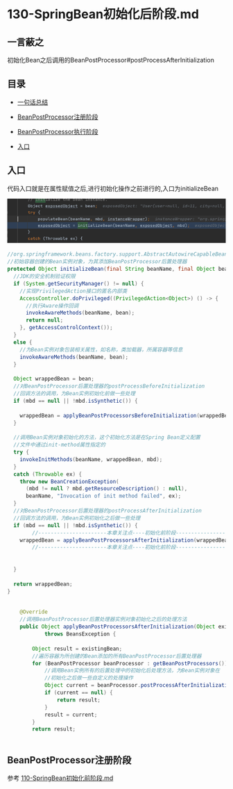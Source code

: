 # 130-SpringBean初始化后阶段.md

## 一言蔽之

初始化Bean之后调用的BeanPostProcessor#postProcessAfterInitialization

## 目录

- [一句话总结](#一句话总结)

- [BeanPostProcessor注册阶段](#BeanPostProcessor注册阶段)

- [BeanPostProcessor执行阶段](#BeanPostProcessor执行阶段)

- [入口](#入口)

## 入口

代码入口就是在属性赋值之后,进行初始化操作之前进行的,入口为initializeBean

![image-20201126000429923](../../assets/image-20201126000429923.png)

```java
//org.springframework.beans.factory.support.AbstractAutowireCapableBeanFactory#initializeBean
//初始容器创建的Bean实例对象，为其添加BeanPostProcessor后置处理器
protected Object initializeBean(final String beanName, final Object bean, @Nullable RootBeanDefinition mbd) {
  //JDK的安全机制验证权限
  if (System.getSecurityManager() != null) {
    //实现PrivilegedAction接口的匿名内部类
    AccessController.doPrivileged((PrivilegedAction<Object>) () -> {
      //执行Aware操作回调
      invokeAwareMethods(beanName, bean);
      return null;
    }, getAccessControlContext());
  }
  else {
    //为Bean实例对象包装相关属性，如名称，类加载器，所属容器等信息
    invokeAwareMethods(beanName, bean);
  }

  Object wrappedBean = bean;
  //对BeanPostProcessor后置处理器的postProcessBeforeInitialization
  //回调方法的调用，为Bean实例初始化前做一些处理
  if (mbd == null || !mbd.isSynthetic()) {

    wrappedBean = applyBeanPostProcessorsBeforeInitialization(wrappedBean, beanName);
  }

  //调用Bean实例对象初始化的方法，这个初始化方法是在Spring Bean定义配置
  //文件中通过init-method属性指定的
  try {
    invokeInitMethods(beanName, wrappedBean, mbd);
  }
  catch (Throwable ex) {
    throw new BeanCreationException(
      (mbd != null ? mbd.getResourceDescription() : null),
      beanName, "Invocation of init method failed", ex);
  }
  //对BeanPostProcessor后置处理器的postProcessAfterInitialization
  //回调方法的调用，为Bean实例初始化之后做一些处理
  if (mbd == null || !mbd.isSynthetic()) {
        //----------------------本章关注点----初始化前阶段-----------------------------------------//
    wrappedBean = applyBeanPostProcessorsAfterInitialization(wrappedBean, beanName);
        //----------------------本章关注点----初始化前阶段-----------------------------------------//


  }

  return wrappedBean;
}
```

```java

	@Override
	//调用BeanPostProcessor后置处理器实例对象初始化之后的处理方法
	public Object applyBeanPostProcessorsAfterInitialization(Object existingBean, String beanName)
			throws BeansException {

		Object result = existingBean;
		//遍历容器为所创建的Bean添加的所有BeanPostProcessor后置处理器
		for (BeanPostProcessor beanProcessor : getBeanPostProcessors()) {
			//调用Bean实例所有的后置处理中的初始化后处理方法，为Bean实例对象在
			//初始化之后做一些自定义的处理操作
			Object current = beanProcessor.postProcessAfterInitialization(result, beanName);
			if (current == null) {
				return result;
			}
			result = current;
		}
		return result;
	
```

## BeanPostProcessor注册阶段

参考 [110-SpringBean初始化前阶段.md](110-SpringBean初始化前阶段.md) 


